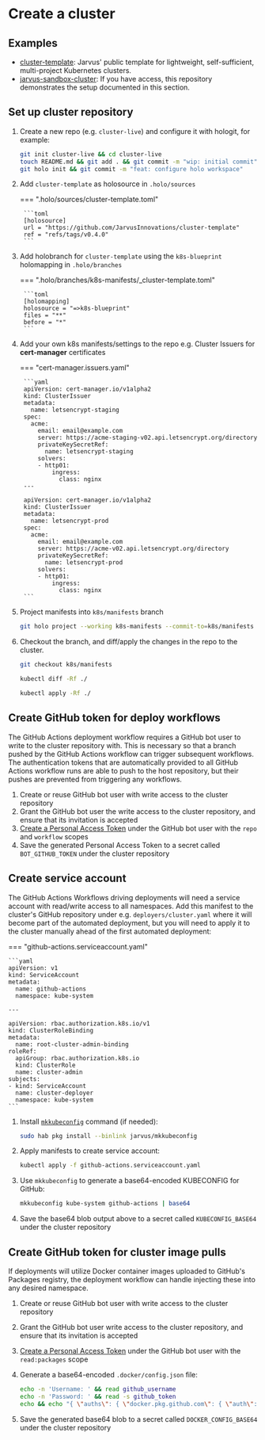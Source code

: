 # Create a cluster

## Examples

- [cluster-template](https://github.com/JarvusInnovations/cluster-template): Jarvus' public template for lightweight, self-sufficient, multi-project Kubernetes clusters.
- [jarvus-sandbox-cluster](https://github.com/JarvusInnovations/jarvus-sandbox-cluster): If you have access, this repository demonstrates the setup documented in this section.

## Set up cluster repository

1. Create a new repo (e.g. `cluster-live`) and configure it with hologit, for example:

    ```bash
    git init cluster-live && cd cluster-live
    touch README.md && git add . && git commit -m "wip: initial commit"
    git holo init && git commit -m "feat: configure holo workspace"
    ```

2. Add `cluster-template` as holosource in `.holo/sources`

    === ".holo/sources/cluster-template.toml"

        ```toml
        [holosource]
        url = "https://github.com/JarvusInnovations/cluster-template"
        ref = "refs/tags/v0.4.0"
        ```

3. Add holobranch for `cluster-template` using the `k8s-blueprint` holomapping in `.holo/branches`

    === ".holo/branches/k8s-manifests/_cluster-template.toml"

        ```toml
        [holomapping]
        holosource = "=>k8s-blueprint"
        files = "**"
        before = "*"
        ```

4. Add your own k8s manifests/settings to the repo e.g. Cluster Issuers for **cert-manager** certificates

    === "cert-manager.issuers.yaml"

        ```yaml
        apiVersion: cert-manager.io/v1alpha2
        kind: ClusterIssuer
        metadata:
          name: letsencrypt-staging
        spec:
          acme:
            email: email@example.com
            server: https://acme-staging-v02.api.letsencrypt.org/directory
            privateKeySecretRef:
              name: letsencrypt-staging
            solvers:
            - http01:
                ingress:
                  class: nginx
        ---

        apiVersion: cert-manager.io/v1alpha2
        kind: ClusterIssuer
        metadata:
          name: letsencrypt-prod
        spec:
          acme:
            email: email@example.com
            server: https://acme-v02.api.letsencrypt.org/directory
            privateKeySecretRef:
              name: letsencrypt-prod
            solvers:
            - http01:
                ingress:
                  class: nginx
        ```

5. Project manifests into `k8s/manifests` branch

    ```bash
    git holo project --working k8s-manifests --commit-to=k8s/manifests
    ```

6. Checkout the branch, and diff/apply the changes in the repo to the cluster.

    ```bash
    git checkout k8s/manifests

    kubectl diff -Rf ./

    kubectl apply -Rf ./
    ```

## Create GitHub token for deploy workflows

The GitHub Actions deployment workflow requires a GitHub bot user to write to the cluster repository with. This is necessary so that a branch pushed by the GitHub Actions workflow can trigger subsequent workflows. The authentication tokens that are automatically provided to all GitHub Actions workflow runs are able to push to the host repository, but their pushes are prevented from triggering any workflows.

1. Create or reuse GitHub bot user with write access to the cluster repository
2. Grant the GitHub bot user the write access to the cluster repository, and ensure that its invitation is accepted
3. [Create a Personal Access Token](https://docs.github.com/en/free-pro-team@latest/github/authenticating-to-github/creating-a-personal-access-token) under the GitHub bot user with the `repo` and `workflow` scopes
4. Save the generated Personal Access Token to a secret called `BOT_GITHUB_TOKEN` under the cluster repository

## Create service account

The GitHub Actions Workflows driving deployments will need a service account with read/write access to all namespaces. Add this manifest to the cluster's GitHub repository under e.g. `deployers/cluster.yaml` where it will become part of the automated deployment, but you will need to apply it to the cluster manually ahead of the first automated deployment:

=== "github-actions.serviceaccount.yaml"

    ```yaml
    apiVersion: v1
    kind: ServiceAccount
    metadata:
      name: github-actions
      namespace: kube-system

    ---

    apiVersion: rbac.authorization.k8s.io/v1
    kind: ClusterRoleBinding
    metadata:
      name: root-cluster-admin-binding
    roleRef:
      apiGroup: rbac.authorization.k8s.io
      kind: ClusterRole
      name: cluster-admin
    subjects:
    - kind: ServiceAccount
      name: cluster-deployer
      namespace: kube-system
    ```

1. Install [`mkkubeconfig`](https://github.com/JarvusInnovations/mkkubeconfig) command (if needed):

    ```bash
    sudo hab pkg install --binlink jarvus/mkkubeconfig
    ```

2. Apply manifests to create service account:

    ```bash
    kubectl apply -f github-actions.serviceaccount.yaml
    ```

3. Use `mkkubeconfig` to generate a base64-encoded KUBECONFIG for GitHub:

    ```bash
    mkkubeconfig kube-system github-actions | base64
    ```

4. Save the base64 blob output above to a secret called `KUBECONFIG_BASE64` under the cluster repository

## Create GitHub token for cluster image pulls

If deployments will utilize Docker container images uploaded to GitHub's Packages registry, the deployment workflow can handle injecting these into any desired namespace.

1. Create or reuse GitHub bot user with write access to the cluster repository
2. Grant the GitHub bot user write access to the cluster repository, and ensure that its invitation is accepted
3. [Create a Personal Access Token](https://docs.github.com/en/free-pro-team@latest/github/authenticating-to-github/creating-a-personal-access-token) under the GitHub bot user with the `read:packages` scope
4. Generate a base64-encoded `.docker/config.json` file:

    ```bash
    echo -n 'Username: ' && read github_username
    echo -n 'Password: ' && read -s github_token
    echo && echo "{ \"auths\": { \"docker.pkg.github.com\": { \"auth\": \"$(echo -n "${github_username}:${github_token}" | base64)\" }, \"ghcr.io\": { \"auth\": \"$(echo -n "${github_username}:${github_token}" | base64)\" } } }" | base64
    ```

5. Save the generated base64 blob to a secret called `DOCKER_CONFIG_BASE64` under the cluster repository
